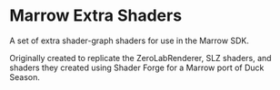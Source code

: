 # Marrow Extra Shaders

A set of extra shader-graph shaders for use in the Marrow SDK.

Originally created to replicate the ZeroLabRenderer, SLZ shaders, and shaders they created using Shader Forge for a Marrow port of Duck Season.
